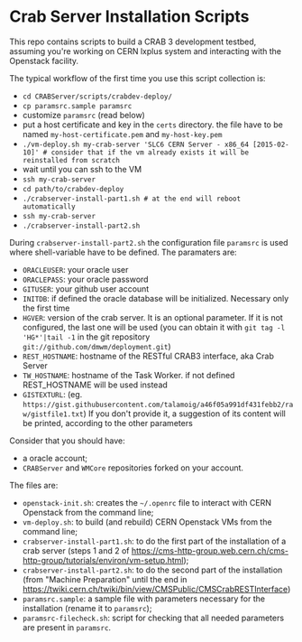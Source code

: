 # Crab Server Installation Scripts

This repo contains scripts to build a CRAB 3 development testbed, assuming you're working on CERN lxplus system and interacting with the Openstack facility.

The typical workflow of the first time you use this script collection is:
  * `cd CRABServer/scripts/crabdev-deploy/`
  * `cp paramsrc.sample paramsrc`
  * customize `paramsrc` (read below)
  * put a host certificate and key in the `certs` directory. the file have to be named `my-host-certificate.pem` and `my-host-key.pem`
  * `./vm-deploy.sh my-crab-server 'SLC6 CERN Server - x86_64 [2015-02-10]' # consider that if the vm already exists it will be reinstalled from scratch`
  *  wait until you can ssh to the VM
  * `ssh my-crab-server`
  * `cd path/to/crabdev-deploy`
  * `./crabserver-install-part1.sh # at the end will reboot automatically`
  * `ssh my-crab-server`
  * `./crabserver-install-part2.sh`

During `crabserver-install-part2.sh` the configuration file `paramsrc` is used where shell-variable have to be defined. The paramaters are:

  * `ORACLEUSER`: your oracle user
  * `ORACLEPASS`: your oracle password
  * `GITUSER`: your github user account
  * `INITDB`: if defined the oracle database will be initialized. Necessary only the first time
  * `HGVER`: version of the crab server. It is an optional parameter. If it is not configured, the last one will be used (you can obtain it with `git tag -l 'HG*'|tail -1` in the git repository `git://github.com/dmwm/deployment.git`)
  * `REST_HOSTNAME`: hostname of the RESTful CRAB3 interface, aka Crab Server
  * `TW_HOSTNAME`: hostname of the Task Worker. if not defined REST_HOSTNAME will be used instead
  * `GISTEXTURL`: (eg. `https://gist.githubusercontent.com/talamoig/a46f05a991df431febb2/raw/gistfile1.txt`) If you don't provide it, a suggestion
of its content will be printed, according to the other parameters

Consider that you should have:

  * a oracle account;
  *  `CRABServer` and `WMCore` repositories forked on your account.


The files are:

  * `openstack-init.sh`: creates the `~/.openrc` file to interact with CERN Openstack from the command line;
  * `vm-deploy.sh`: to build (and rebuild) CERN Openstack VMs from the command line;
  * `crabserver-install-part1.sh`: to do the first part of the installation of a crab server (steps 1 and 2 of https://cms-http-group.web.cern.ch/cms-http-group/tutorials/environ/vm-setup.html);
  * `crabserver-install-part2.sh`: to do the second part of the installation (from "Machine Preparation" until the end in https://twiki.cern.ch/twiki/bin/view/CMSPublic/CMSCrabRESTInterface)
  * `paramsrc.sample`: a sample file with parameters necessary for the installation (rename it to `paramsrc`);
  * `paramsrc-filecheck.sh`: script for checking that all needed parameters are present in `paramsrc`.

